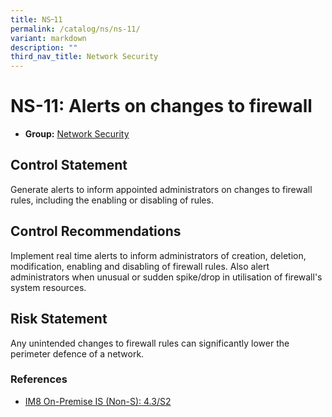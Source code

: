 ```yaml
---
title: NS᠆11
permalink: /catalog/ns/ns-11/
variant: markdown
description: ""
third_nav_title: Network Security
---
```

# NS-11: Alerts on changes to firewall

* **Group:** [Network Security](/catalog/ns)

## Control Statement

Generate alerts to inform appointed administrators on changes to firewall rules, including the enabling or disabling of rules.

## Control Recommendations

Implement real time alerts to inform administrators of creation, deletion, modification, enabling and disabling of firewall rules. Also alert administrators when unusual or sudden spike/drop in utilisation of firewall&#39;s system resources.

## Risk Statement

Any unintended changes to firewall rules can significantly lower the perimeter defence of a network.



### References


 * [IM8 On-Premise IS (Non-S): 4.3/S2](https://intranet.mof.gov.sg/portal/IM/Themes/IT-Management/On-Premise/Topics/Infrastructure-Security-(For-Non-S).aspx)